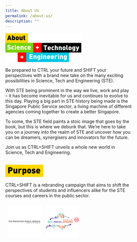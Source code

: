 ```yaml
---
title: About Us
permalink: /about-us/
description: ""
---
```

<style>
.about {
    width:60%;
	  text-align: left; 
}
.about img {
    max-width:100%;
    height:auto;
}
@media only screen and (max-width: 768px) {
    .about {
        width:80%;
				text-align: left
    }
    .about img {
        max-width:100%;
    }
}
</style>
<div class="about">
    <img src="/images/About%20Us/about%20STE.png">
</div>

Be prepared to CTRL your future and SHIFT your perspectives with a brand new take on the many exciting possibilities in Science, Tech and Engineering (STE).

With STE being prominent in the way we live, work and play – it has become inevitable for us and continues to evolve to this day. Playing a big part in STE history being made is the Singapore Public Service sector, a living machine of different agencies coming together to create a better Singapore. 

To some, the STE field paints a stoic image that goes by the book, but this is where we debunk that. We’re here to take you on a journey into the realm of STE and uncover how you can be dreamers, synergisers and innovators for the future. 

Join us as CTRL+SHIFT unveils a whole new world in Science, Tech and Engineering. 

<br> 

<style>
.purpose {
    width:30%;
	  text-align: left; 
}
.purpose img {
    max-width:100%;
    height:auto;
}
@media only screen and (max-width: 768px) {
    .purpose, .mission {
        width:40%;
				text-align: left
    }
    .purpose img, .mission img{
        max-width:100%;
    }
}
</style>
<div class="purpose">
    <img src="/images/About%20Us/purpose.png">
</div>


CTRL+SHIFT is a rebranding campaign that aims to shift the perspectives of students and influencers alike for the STE courses and careers in the public sector. 

<style> 
* {
  box-sizing: border-box;
}
	.column {
  float: left;
  width: 30%;
  padding: 8px;
}
	.logos::after {
  content: "";
  clear: both;
  display: table;
}

	@media only screen and (max-width: 768px) {
    .column{
        width:30%;
				text-align: left
    }
    .column img{
        max-width:100%;
    }
}
	
	</style>

<div class="logos">
		<div class="column">
			<img src="/images/psd%20logo%20for%20web.jpg">
		</div>
		<div class="column">
			<img src="/images/STE%20Logo%20for%20web.jpg">
		</div>
	</div>